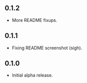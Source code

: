 ## 0.1.2

* More README fixups.

## 0.1.1

* Fixing README screenshot (sigh).

## 0.1.0

* Initial alpha release.
